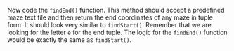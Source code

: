 <!--title={findEnd()}-->

<!--concepts={lists.mdx,for_loops.mdx}-->

<!--badges={Python:50}-->

Now code the `findEnd()` function. This method should accept a predefined maze
text file and then return the end coordinates of any maze in tuple form. It
should look very similar to `findStart()`. Remember that we are looking for the
letter `e` for the end tuple. The logic for the `findEnd()` function would be
exactly the same as `findStart()`.

